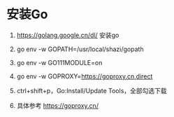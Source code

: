 # 安装Go

1. https://golang.google.cn/dl/ 安装go

2. go env -w GOPATH=/usr/local/shazi/gopath

3. go env -w GO111MODULE=on

4. go env -w GOPROXY=https://goproxy.cn,direct

5. ctrl+shift+p，Go:Install/Update Tools，全部勾选下载

6. 具体参考 https://goproxy.cn/
